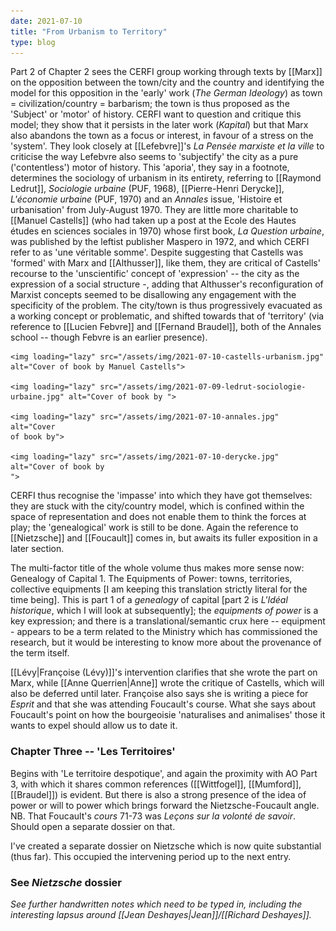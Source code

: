 ```yaml
---
date: 2021-07-10
title: "From Urbanism to Territory"
type: blog
---
```


Part 2 of Chapter 2 sees the CERFI group working through texts by
[[Marx]] on the opposition between the town/city and the country and
identifying the model for this opposition in the 'early' work (*The
German Ideology*) as town = civilization/country = barbarism; the town
is thus proposed as the 'Subject' or 'motor' of history. CERFI want to
question and critique this model; they show that it persists in the
later work (*Kapital*) but that Marx also abandons the town as a focus
or interest, in favour of a stress on the 'system'. They look closely
at [[Lefebvre]]'s *La Pensée marxiste et la ville* to criticise the
way Lefebvre also seems to 'subjectify' the city as a pure
('contentless') motor of history. This 'aporia', they say in a
footnote, determines the sociology of urbanism in its entirety,
referring to [[Raymond Ledrut]], *Sociologie urbaine* (PUF, 1968),
[[Pierre-Henri Derycke]], *L'économie urbaine* (PUF, 1970) and an
*Annales* issue, 'Histoire et urbanisation' from July-August 1970.
They are little more charitable to [[Manuel Castells]] (who had taken
up a post at the Ecole des Hautes études en sciences sociales in 1970)
whose first book, *La Question urbaine*, was published by the leftist
publisher Maspero in 1972, and which CERFI refer to as 'une véritable
somme'. Despite suggesting that Castells was 'formed' with Marx and
[[Althusser]], like them, they are critical of Castells' recourse to
the 'unscientific' concept of 'expression' -- the city as the
expression of a social structure -, adding that Althusser's
reconfiguration of Marxist concepts seemed to be disallowing any
engagement with the specificity of the problem. The city/town is thus
progressively evacuated as a working concept or problematic, and
shifted towards that of 'territory' (via reference to [[Lucien
Febvre]] and [[Fernand Braudel]], both of the Annales school -- though
Febvre is an earlier presence).

<div class="gallery"> 

	<img loading="lazy" src="/assets/img/2021-07-10-castells-urbanism.jpg" alt="Cover of book by Manuel Castells"> 

	<img loading="lazy" src="/assets/img/2021-07-09-ledrut-sociologie-urbaine.jpg" alt="Cover of book by "> 

	<img loading="lazy" src="/assets/img/2021-07-10-annales.jpg" alt="Cover
	of book by"> 

	<img loading="lazy" src="/assets/img/2021-07-10-derycke.jpg" alt="Cover of book by
	"> 

</div>


CERFI thus recognise the 'impasse' into which they have got
themselves: they are stuck with the city/country model, which is
confined within the space of representation and does not enable them
to think the forces at play; the 'genealogical' work is still to be
done. Again the reference to [[Nietzsche]] and [[Foucault]] comes in,
but awaits its fuller exposition in a later section.

The multi-factor title of the whole volume thus makes more sense now:
Genealogy of Capital 1. The Equipments of Power: towns, territories,
collective equipments \[I am keeping this translation strictly literal
for the time being\]. This is part 1 of a *genealogy* of capital \[part
2 is *L'Idéal historique*, which I will look at subsequently\]; the
*equipments of power* is a key expression; and there is a
translational/semantic crux here -- equipment - appears to be a term
related to the Ministry which has commissioned the research, but it
would be interesting to know more about the provenance of the term
itself.

[[Lévy|Françoise (Lévy)]]'s intervention clarifies that she wrote the
part on Marx, while [[Anne Querrien|Anne]] wrote the critique of Castells, which will
also be deferred until later. Françoise also says she is writing a
piece for *Esprit* and that she was attending Foucault's course. What
she says about Foucault's point on how the bourgeoisie 'naturalises
and animalises' those it wants to expel should allow us to date it.

### Chapter Three -- 'Les Territoires'

Begins with 'Le territoire despotique', and again the proximity with
AO Part 3, with which it shares common references ([[Wittfogel]],
[[Mumford]], [[Braudel]]) is evident. But there is also a strong
presence of the idea of power or will to power which brings forward
the Nietzsche-Foucault angle. NB. That Foucault's *cours* 71-73 was
*Leçons sur la volonté de savoir*. Should open a separate dossier on
that.

I've created a separate dossier on Nietzsche which is now quite
substantial (thus far). This occupied the intervening period up to the
next entry.

### See *Nietzsche* dossier

*See further handwritten notes which need to be typed in, including the
interesting lapsus around [[Jean Deshayes|Jean]]/[[Richard Deshayes]].*
